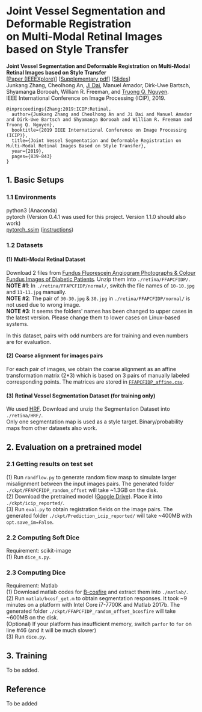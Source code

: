 # Joint Vessel Segmentation and Deformable Registration <br> on Multi-Modal Retinal Images based on Style Transfer

**Joint Vessel Segmentation and Deformable Registration on Multi-Modal Retinal Images based on Style Transfer** <br>
\[[Paper \(IEEEXplore\)](https://ieeexplore.ieee.org/document/8802932)\] \[[Supplementary pdf]()\] \[[Slides]()\] <br>
Junkang Zhang, 
Cheolhong An, 
[Ji Dai](https://jidai-code.github.io/), 
Manuel Amador, 
Dirk-Uwe Bartsch, 
Shyamanga Borooah, 
William R. Freeman, 
and [Truong Q. Nguyen](https://jacobsschool.ucsd.edu/faculty/faculty_bios/index.sfe?fmp_recid=48). <br>
IEEE International Conference on Image Processing (ICIP), 2019. 

```
@inproceedings{Zhang:2019:ICIP:Retinal,
  author={Junkang Zhang and Cheolhong An and Ji Dai and Manuel Amador and Dirk-Uwe Bartsch and Shyamanga Borooah and William R. Freeman and Truong Q. Nguyen},
  booktitle={2019 IEEE International Conference on Image Processing (ICIP)},
  title={Joint Vessel Segmentation and Deformable Registration on Multi-Modal Retinal Images Based on Style Transfer},
  year={2019},
  pages={839-843}
}
```

## 1. Basic Setups
### 1.1 Environments
python3 (Anaconda) <br>
pytorch (Version 0.4.1 was used for this project. Version 1.1.0 should also work) <br>
[pytorch_ssim](https://github.com/Po-Hsun-Su/pytorch-ssim) ([instructions](https://github.com/JunkangZhang/RetinalSegReg/blob/master/pytorch_ssim/readme.md)) <br>

### 1.2 Datasets
#### (1) Multi-Modal Retinal Dataset
Download 2 files from [Fundus Fluorescein Angiogram Photographs & Colour Fundus Images of Diabetic Patients](https://sites.google.com/site/hosseinrabbanikhorasgani/datasets-1/fundus-fluorescein-angiogram-photographs--colour-fundus-images-of-diabetic-patients). Unzip them into `./retina/FFAPCFIDP/`. <br>
**NOTE #1**: In `./retina/FFAPCFIDP/normal/`, switch the file names of `10-10.jpg` and `11-11.jpg` manually. <br>
**NOTE #2**: The pair of `30-30.jpg` & `30.jpg` in `./retina/FFAPCFIDP/normal/` is not used due to wrong image. <br>
**NOTE #3**: It seems the folders' names has been changed to upper cases in the latest version. Please change them to lower cases on Linux-based systems. <br>

In this dataset, pairs with odd numbers are for training and even numbers are for evaluation. 

#### (2) Coarse alignment for images pairs
For each pair of images, we obtain the coarse alignment as an affine transformation matrix (2\*3) which is based on 3 pairs of manually labeled corresponding points. The matrices are stored in [`FFAPCFIDP_affine.csv`](https://github.com/JunkangZhang/RetinalSegReg/blob/master/FFAPCFIDP_affine.csv).  <br>

#### (3) Retinal Vessel Segmentation Dataset (for training only)
We used [HRF](https://www5.cs.fau.de/research/data/fundus-images/). Download and unzip the Segmentation Dataset into  `./retina/HRF/`.  <br>
Only one segmentation map is used as a style target. Binary/probability maps from other datasets also work. <br>

## 2. Evaluation on a pretrained model
### 2.1 Getting results on test set
(1) Run `randflow.py` to generate random flow masp to simulate larger misalignment between the input images pairs. The generated folder `./ckpt/FFAPCFIDP_random_offset` will take ~1.3GB on the disk.  <br>
(2) Download the pretrained model ([Google Drive](https://drive.google.com/file/d/1iNS-2war7jGdS-i5twadZZ14LXUWR0Rw/view?usp=sharing)). Place it into `./ckpt/icip_reported/`.  <br>
(3) Run `eval.py` to obtain registration fields on the image pairs. The generated folder `./ckpt/Prediction_icip_reported/` will take ~400MB with `opt.save_im=False`.  <br>

### 2.2 Computing Soft Dice
Requirement: scikit-image <br>
(1) Run `dice_s.py`.

### 2.3 Computing Dice
Requirement: Matlab <br>
(1) Download matlab codes for [B-cosfire](https://www.mathworks.com/matlabcentral/fileexchange/49172-trainable-cosfire-filters-for-curvilinear-structure-delineation-in-images) and extract them into `./matlab/`. <br>
(2) Run `matlab/bcosf_get.m` to obtain segmentation responses. It took ~9 minutes on a platform with Intel Core i7-7700K and Matlab 2017b. The generated folder `./ckpt/FFAPCFIDP_random_offset_bcosfire` will take ~600MB on the disk. <br>
(Optional) If your platform has insufficient memory, switch `parfor` to `for` on line #46 (and it will be much slower) <br>
(3) Run `dice.py`. 

## 3. Training
To be added. 

## Reference
To be added
